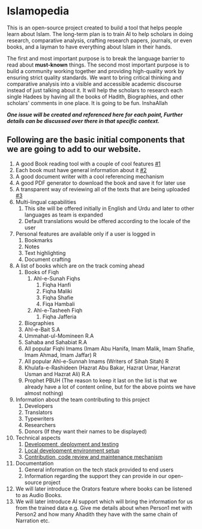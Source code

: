 # Islamopedia
This is an open-source project created to build a tool that helps people learn about Islam. The long-term plan is to train AI to help scholars in doing research, comparative analysis, crafting research papers, journals, or even books, and a layman to have everything about Islam in their hands.

The first and most important purpose is to break the language barrier to read about **must-known** things. The second most important purpose is to build a community working together and providing high-quality work by ensuring strict quality standards. We want to bring critical thinking and comparative analysis into a visible and accessible academic discourse instead of just talking about it. It will help the scholars to research each single Hadees by having all the books of Hadith, Biographies, and other scholars' comments in one place. It is going to be fun. InshaAllah

_**One issue will be created and referenced here for each point, Further details can be discussed over there in that specific context.**_

## Following are the basic initial components that we are going to add to our website.
1. A good Book reading tool with a couple of cool features [#1](/../../issues/1)
2. Each book must have general information about it [#2](/../../issues/2)
3. A good document writer with a cool referencing mechanism
4. A good PDF generator to download the book and save it for later use
5. A transparent way of reviewing all of the texts that are being uploaded [#3](/../../issues/3)
6. Multi-lingual capabilities
    1. This site will be offered initially in English and Urdu and later to other languages as team is expanded
    2. Default translations would be offered according to the locale of the user
7. Personal features are available only if a user is logged in
    1. Bookmarks
    2. Notes
    3. Text highlighting
    4. Document crafting 
8. A list of books which are on the track coming ahead
    1. Books of Fiqh
        1. Ahl-e-Sunah Fiqhs
            1. Fiqha Hanfi
            2. Fiqha Maliki
            3. Fiqha Shafie
            4. Fiqa Hambali 
        2. Ahl-e-Tasheeh Fiqh
            1. Fiqha Jafferia
    2. Biographies
      1. Ahl-e-Bait S.A
      2. Ummahat-ul-Momineen R.A
      3. Sahaba and Sahabiat R.A
      4. All popular Fiqhi Imams (Imam Abu Hanifa, Imam Malik, Imam Shafie, Imam Ahmad, Imam Jaffar) R
      5. All popular Ahl-e-Sunnah Imams (Writers of Sihah Sitah) R
      6. Khulafa-e-Rashideen (Hazrat Abu Bakar, Hazrat Umar, Hanzrat Usman and Hazrat Ali) R.A
      7. Prophet PBUH (The reason to keep it last on the list is that we already have a lot of content online, but for the above points we have almost nothing)
9. Information about the team contributing to this project
    1. Developers
    2. Translators
    3. Typewriters
    4. Researchers
    5. Donors (If they want their names to be displayed)
11. Technical aspects
    1. [Development, deployment and testing](./docs/technical-details.md)
    2. [Local development environment setup](./docs/development-setup.md)
    3. [Contribution, code review and maintenance mechanism](./docs/review-and-maintenance.md)
12. Documentation
    1. General information on the tech stack provided to end users
    2. Information regarding the support they can provide in our open-source project
13. We will later introduce the Orators feature where books can be listened to as Audio Books.
14. We will later introduce AI support which will bring the information for us from the trained data e.g. Give me details about when Person1 met with Person2 and how many Ahadith they have with the same chain of Narration etc.
